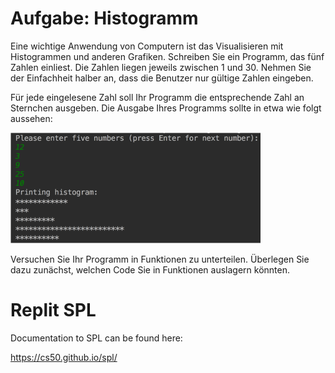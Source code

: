 # Aufgabe: Histogramm

Eine wichtige Anwendung von Computern ist das Visualisieren mit Histogrammen und anderen Grafiken. Schreiben Sie ein Programm, das fünf Zahlen einliest. Die Zahlen liegen
jeweils zwischen 1 und 30. Nehmen Sie der Einfachheit halber an, dass die Benutzer nur
gültige Zahlen eingeben.

Für jede eingelesene Zahl soll Ihr Programm die entsprechende Zahl an Sternchen ausgeben. Die Ausgabe Ihres Programms sollte in etwa wie folgt aussehen:

<img src="Histogramm.png" width="400px">

Versuchen Sie Ihr Programm in Funktionen zu unterteilen. Überlegen Sie dazu zunächst,
welchen Code Sie in Funktionen auslagern könnten.


# Replit SPL

Documentation to SPL can be found here:

https://cs50.github.io/spl/

